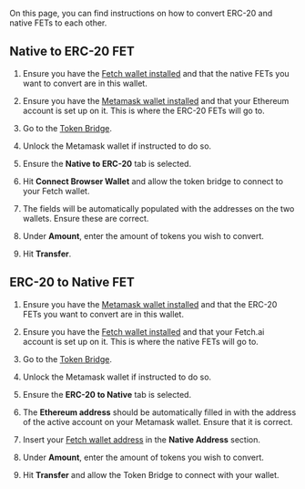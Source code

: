 On this page, you can find instructions on how to convert ERC-20 and native FETs to each other.

## Native to ERC-20 FET

1. Ensure you have the [Fetch wallet installed](/basics/wallet/getting_started) and that the native FETs you want to convert are in this wallet.

2. Ensure you have the [Metamask wallet installed](https://metamask.io) and that your Ethereum account is set up on it. This is where the ERC-20 FETs will go to.

3. Go to the [Token Bridge](https://token-bridge.fetch.ai).

4. Unlock the Metamask wallet if instructed to do so.

5. Ensure the **Native to ERC-20** tab is selected.

6. Hit **Connect Browser Wallet** and allow the token bridge to connect to your Fetch wallet.

7. The fields will be automatically populated with the addresses on the two wallets. Ensure these are correct.

8. Under **Amount**, enter the amount of tokens you wish to convert. 

9. Hit **Transfer**.

## ERC-20 to Native FET

1. Ensure you have the [Metamask wallet installed](https://metamask.io) and that the ERC-20 FETs you want to convert are in this wallet.

2. Ensure you have the [Fetch wallet installed](/basics/wallet/getting_started) and that your Fetch.ai account is set up on it. This is where the native FETs will go to.

3. Go to the [Token Bridge](https://token-bridge.fetch.ai).

4. Unlock the Metamask wallet if instructed to do so.

5. Ensure the **ERC-20 to Native** tab is selected.

6. The **Ethereum address** should be automatically filled in with the address of the active account on your Metamask wallet. Ensure that it is correct.

7. Insert your [Fetch wallet address](/fetch-wallet/deposit/#to-copy-your-accounts-address) in the **Native Address** section.

8. Under **Amount**, enter the amount of tokens you wish to convert. 

9. Hit **Transfer** and allow the Token Bridge to connect with your wallet.
